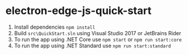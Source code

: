 # electron-edge-js-quick-start

1. Install dependencies `npm install`
2. Build `src\QuickStart.sln` using Visual Studio 2017 or JetBrains Rider
3. To run the app using .NET Core use `npm start` or `npm run start:core`
4. To run the app using .NET Standard use `npm run start:standard`